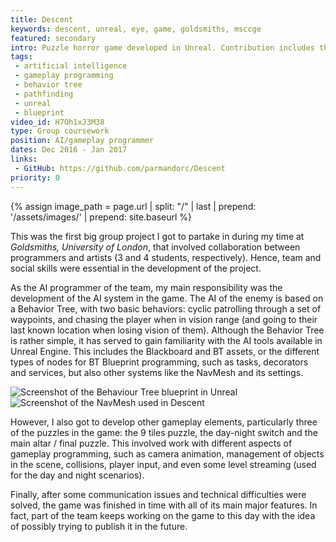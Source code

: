 ```yaml
---
title: Descent
keywords: descent, unreal, eye, game, goldsmiths, msccge
featured: secondary
intro: Puzzle horror game developed in Unreal. Contribution includes the development of the AI system and other general gameplay elements.
tags:
 - artificial intelligence
 - gameplay programming
 - behavior tree
 - pathfinding
 - unreal
 - blueprint
video_id: H7Oh1xJ3M38
type: Group coursework
position: AI/gameplay programmer
dates: Dec 2016 - Jan 2017
links: 
 - GitHub: https://github.com/parmandorc/Descent
priority: 0
---
```


{% assign image_path = page.url | split: "/" | last | prepend: '/assets/images/' | prepend: site.baseurl %}

This was the first big group project I got to partake in during my time at _Goldsmiths, University of London_, that involved collaboration between programmers and artists (3 and 4 students, respectively). Hence, team and social skills were essential in the development of the project.

As the AI programmer of the team, my main responsibility was the development of the AI system in the game. The AI of the enemy is based on a Behavior Tree, with two basic behaviors: cyclic patrolling through a set of waypoints, and chasing the player when in vision range (and going to their last known location when losing vision of them). Although the Behavior Tree is rather simple, it has served to gain familiarity with the AI tools available in Unreal Engine. This includes the Blackboard and BT assets, or the different types of nodes for BT Blueprint programming, such as tasks, decorators and services, but also other systems like the NavMesh and its settings.

<div class="image-group">
	<div><img alt="Screenshot of the Behaviour Tree blueprint in Unreal" src="{{image_path}}/behaviorTree.jpg" /></div>
	<div><img alt="Screenshot of the NavMesh used in Descent" src="{{image_path}}/navmesh.jpg" /></div>
</div>

However, I also got to develop other gameplay elements, particularly three of the puzzles in the game: the 9 tiles puzzle, the day-night switch and the main altar / final puzzle. This involved work with different aspects of gameplay programming, such as camera animation, management of objects in the scene, collisions, player input, and even some level streaming (used for the day and night scenarios).

Finally, after some communication issues and technical difficulties were solved, the game was finished in time with all of its main major features. In fact, part of the team keeps working on the game to this day with the idea of possibly trying to publish it in the future.
